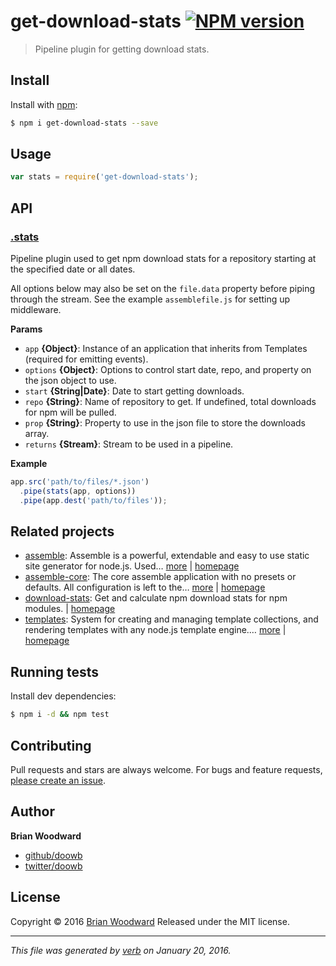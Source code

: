 # get-download-stats [![NPM version](https://img.shields.io/npm/v/get-download-stats.svg)](https://www.npmjs.com/package/get-download-stats)

> Pipeline plugin for getting download stats.

## Install
Install with [npm](https://www.npmjs.com/):

```sh
$ npm i get-download-stats --save
```

## Usage

```js
var stats = require('get-download-stats');
```

## API

### [.stats](index.js#L39)
Pipeline plugin used to get npm download stats for a repository starting at the specified date or all dates.

All options below may also be set on the `file.data` property before piping through the stream.
See the example `assemblefile.js` for setting up middleware.

**Params**

* `app` **{Object}**: Instance of an application that inherits from Templates (required for emitting events).    
* `options` **{Object}**: Options to control start date, repo, and property on the json object to use.    
* `start` **{String|Date}**: Date to start getting downloads.    
* `repo` **{String}**: Name of repository to get. If undefined, total downloads for npm will be pulled.    
* `prop` **{String}**: Property to use in the json file to store the downloads array.    
* `returns` **{Stream}**: Stream to be used in a pipeline.  

**Example**



```js
app.src('path/to/files/*.json')
  .pipe(stats(app, options))
  .pipe(app.dest('path/to/files'));
```



## Related projects
* [assemble](https://www.npmjs.com/package/assemble): Assemble is a powerful, extendable and easy to use static site generator for node.js. Used… [more](https://www.npmjs.com/package/assemble) | [homepage](https://github.com/assemble/assemble)
* [assemble-core](https://www.npmjs.com/package/assemble-core): The core assemble application with no presets or defaults. All configuration is left to the… [more](https://www.npmjs.com/package/assemble-core) | [homepage](https://github.com/assemble/assemble-core)
* [download-stats](https://www.npmjs.com/package/download-stats): Get and calculate npm download stats for npm modules. | [homepage](https://github.com/doowb/download-stats)
* [templates](https://www.npmjs.com/package/templates): System for creating and managing template collections, and rendering templates with any node.js template engine.… [more](https://www.npmjs.com/package/templates) | [homepage](https://github.com/jonschlinkert/templates)

## Running tests
Install dev dependencies:

```sh
$ npm i -d && npm test
```

## Contributing
Pull requests and stars are always welcome. For bugs and feature requests, [please create an issue](https://github.com/doowb/get-download-stats/issues/new).

## Author
**Brian Woodward**

+ [github/doowb](https://github.com/doowb)
+ [twitter/doowb](http://twitter.com/doowb)

## License
Copyright © 2016 [Brian Woodward](https://github.com/doowb)
Released under the MIT license.

***

_This file was generated by [verb](https://github.com/verbose/verb) on January 20, 2016._
